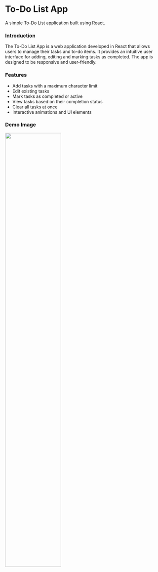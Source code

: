 # To-Do List App
A simple To-Do List application built using React.

### Introduction
The To-Do List App is a web application developed in React that allows users to manage their tasks and to-do items. It provides an intuitive user interface for adding, editing and marking tasks as completed. The app is designed to be responsive and user-friendly.

### Features
* Add tasks with a maximum character limit
* Edit existing tasks
* Mark tasks as completed or active
* View tasks based on their completion status
* Clear all tasks at once
* Interactive animations and UI elements

### Demo Image
<img src="https://github.com/lisajankk/to-do-list/assets/124843836/56e00404-1314-4b5b-b2ef-37a5aaf9ed9b" width="60%">

